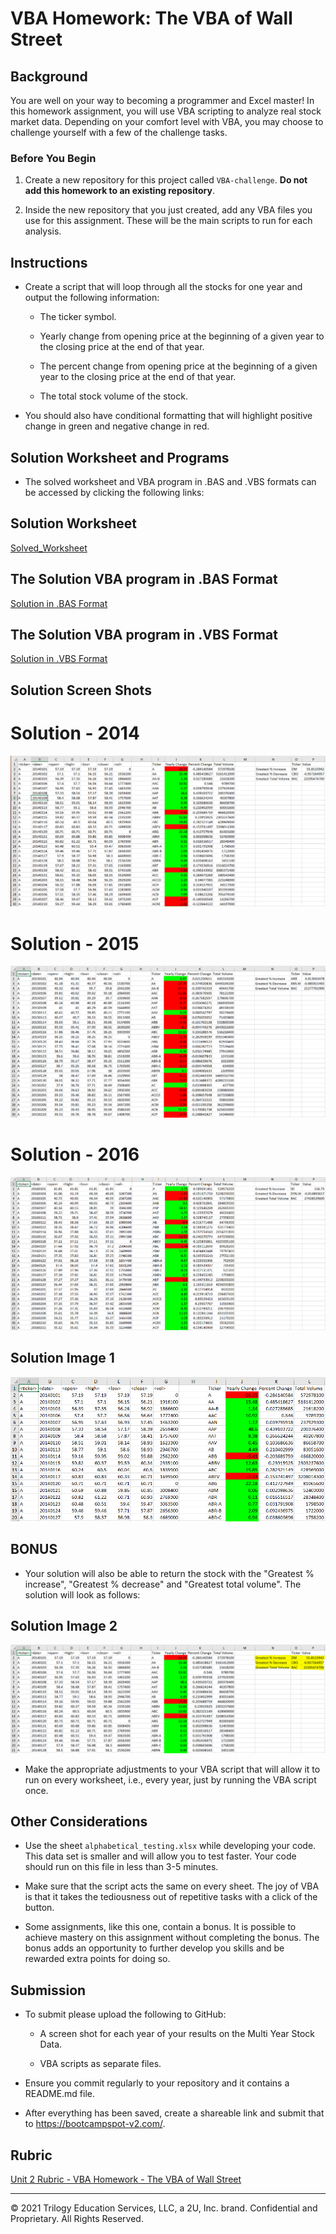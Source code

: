 # VBA Homework: The VBA of Wall Street

## Background

You are well on your way to becoming a programmer and Excel master! In this homework assignment, you will use VBA scripting to analyze real stock market data. Depending on your comfort level with VBA, you may choose to challenge yourself with a few of the challenge tasks.

### Before You Begin

1. Create a new repository for this project called `VBA-challenge`. **Do not add this homework to an existing repository**.

2. Inside the new repository that you just created, add any VBA files you use for this assignment. These will be the main scripts to run for each analysis.


## Instructions

* Create a script that will loop through all the stocks for one year and output the following information:

  * The ticker symbol.

  * Yearly change from opening price at the beginning of a given year to the closing price at the end of that year.

  * The percent change from opening price at the beginning of a given year to the closing price at the end of that year.

  * The total stock volume of the stock.

* You should also have conditional formatting that will highlight positive change in green and negative change in red.

## Solution Worksheet and Programs

* The solved worksheet and VBA program in .BAS and .VBS formats can be accessed by clicking the following links:

## Solution Worksheet
[Solved_Worksheet](Solution/Multiple_year_stock_data.xlsm)

## The Solution VBA program in .BAS Format
[Solution in .BAS Format](Solution/StockChange.bas)

## The Solution VBA program in .VBS Format
[Solution in .VBS Format](Solution/StockChange.vbs)

## Solution Screen Shots
# Solution - 2014
![Solution - 2014 Screen Shot](Images/Solved_2014_Worksheet.PNG)

# Solution - 2015
![Solution - 2015 Screen Shot](Images/Solved_2015_Worksheet.PNG)

# Solution - 2016
![Solution - 2016 Screen Shot](Images/Solved_2016_Worksheet.PNG)


## Solution Image 1
![moderate_solution](Images/moderate_solution.PNG)

## BONUS

* Your solution will also be able to return the stock with the "Greatest % increase", "Greatest % decrease" and "Greatest total volume". The solution will look as follows:

## Solution Image 2
![hard_solution](Images/hard_solution.PNG)

* Make the appropriate adjustments to your VBA script that will allow it to run on every worksheet, i.e., every year, just by running the VBA script once.

## Other Considerations

* Use the sheet `alphabetical_testing.xlsx` while developing your code. This data set is smaller and will allow you to test faster. Your code should run on this file in less than 3-5 minutes.

* Make sure that the script acts the same on every sheet. The joy of VBA is that it takes the tediousness out of repetitive tasks with a click of the button.

* Some assignments, like this one, contain a bonus. It is possible to achieve mastery on this assignment without completing the bonus. The bonus adds an opportunity to further develop you skills and be rewarded extra points for doing so.

## Submission

* To submit please upload the following to GitHub:

  * A screen shot for each year of your results on the Multi Year Stock Data.

  * VBA scripts as separate files.

* Ensure you commit regularly to your repository and it contains a README.md file.

* After everything has been saved, create a shareable link and submit that to <https://bootcampspot-v2.com/>.

## Rubric

[Unit 2 Rubric - VBA Homework - The VBA of Wall Street](https://docs.google.com/document/d/1OjDM3nyioVQ6nJkqeYlUK7SxQ3WZQvvV3T9MHCbnoWk/edit?usp=sharing)

- - -

© 2021 Trilogy Education Services, LLC, a 2U, Inc. brand. Confidential and Proprietary. All Rights Reserved.
